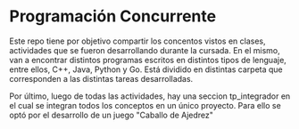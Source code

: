# Programación Concurrente
Este repo tiene por objetivo compartir los concentos vistos en clases, actividades que se fueron desarrollando durante la cursada. 
En el mismo, van a encontrar distintos programas escritos en distintos tipos de lenguaje, entre ellos, C++, Java, Python y Go. 
Está dividido en distintas carpeta que corresponden a las distintas tareas desarrolladas.

Por último, luego de todas las actividades, hay una seccion tp_integrador en el cual se integran todos los conceptos en un único proyecto. Para ello se optó por el desarrollo de un juego "Caballo de Ajedrez" 